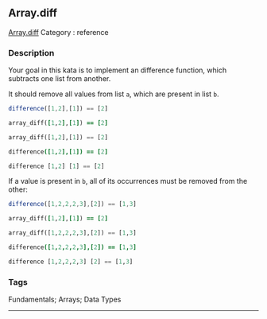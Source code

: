 ## Array.diff
[Array.diff](https://www.codewars.com/kata/array-dot-diff)
Category : reference

### Description
Your goal in this kata is to implement an difference function, which subtracts one list from another.

It should remove all values from list `a`, which are present in list `b`.

```javascript
difference([1,2],[1]) == [2]
```
```ruby
array_diff([1,2],[1]) == [2]
```
```python
array_diff([1,2],[1]) == [2]
```
```coffeescript
difference([1,2],[1]) == [2]
```
```haskell
difference [1,2] [1] == [2]
```

If a value is present in `b`, all of its occurrences must be removed from the other:

```javascript
difference([1,2,2,2,3],[2]) == [1,3]
```
```ruby
array_diff([1,2],[1]) == [2]
```
```python
array_diff([1,2,2,2,3],[2]) == [1,3]
```
```coffeescript
difference([1,2,2,2,3],[2]) == [1,3]
```
```haskell
difference [1,2,2,2,3] [2] == [1,3]
```

### Tags
Fundamentals; Arrays; Data Types

- - -
